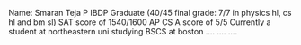 Name: Smaran Teja P
IBDP Graduate (40/45 final grade: 7/7 in physics hl, cs hl and bm sl)
SAT score of 1540/1600
AP CS A score of 5/5
Currently a student at northeastern uni studying BSCS at boston
....
....
....